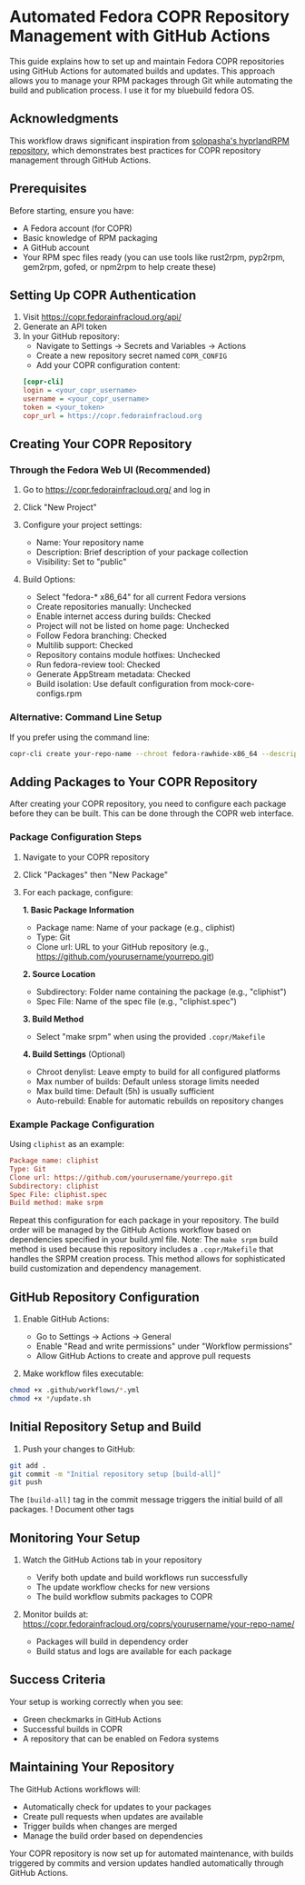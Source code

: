 # Automated Fedora COPR Repository Management with GitHub Actions

This guide explains how to set up and maintain Fedora COPR repositories using GitHub Actions for automated builds and updates. This approach allows you to manage your RPM packages through Git while automating the build and publication process.
I use it for my bluebuild fedora OS.

## Acknowledgments

This workflow draws significant inspiration from [solopasha's hyprlandRPM repository](https://github.com/solopasha/hyprlandRPM), which demonstrates best practices for COPR repository management through GitHub Actions.

## Prerequisites

Before starting, ensure you have:
- A Fedora account (for COPR)
- Basic knowledge of RPM packaging
- A GitHub account
- Your RPM spec files ready (you can use tools like rust2rpm, pyp2rpm, gem2rpm, gofed, or npm2rpm to help create these)

## Setting Up COPR Authentication

1. Visit https://copr.fedorainfracloud.org/api/
2. Generate an API token
3. In your GitHub repository:
   - Navigate to Settings → Secrets and Variables → Actions
   - Create a new repository secret named `COPR_CONFIG`
   - Add your COPR configuration content:
   ```ini
   [copr-cli]
   login = <your_copr_username>
   username = <your_copr_username>
   token = <your_token>
   copr_url = https://copr.fedorainfracloud.org
   ```

## Creating Your COPR Repository

### Through the Fedora Web UI (Recommended)

1. Go to https://copr.fedorainfracloud.org/ and log in
2. Click "New Project"
3. Configure your project settings:
   - Name: Your repository name
   - Description: Brief description of your package collection
   - Visibility: Set to "public"
   
4. Build Options:
   - Select "fedora-* x86_64" for all current Fedora versions
   - Create repositories manually: Unchecked
   - Enable internet access during builds: Checked
   - Project will not be listed on home page: Unchecked
   - Follow Fedora branching: Checked
   - Multilib support: Checked
   - Repository contains module hotfixes: Unchecked
   - Run fedora-review tool: Checked
   - Generate AppStream metadata: Checked
   - Build isolation: Use default configuration from mock-core-configs.rpm

### Alternative: Command Line Setup

If you prefer using the command line:
```bash
copr-cli create your-repo-name --chroot fedora-rawhide-x86_64 --description "Your repository description"
```

## Adding Packages to Your COPR Repository

After creating your COPR repository, you need to configure each package before they can be built. This can be done through the COPR web interface.

### Package Configuration Steps

1. Navigate to your COPR repository
2. Click "Packages" then "New Package"
3. For each package, configure:

   **1. Basic Package Information**
   - Package name: Name of your package (e.g., cliphist)
   - Type: Git
   - Clone url: URL to your GitHub repository (e.g., https://github.com/yourusername/yourrepo.git)
   
   **2. Source Location**
   - Subdirectory: Folder name containing the package (e.g., "cliphist")
   - Spec File: Name of the spec file (e.g., "cliphist.spec")
   
   **3. Build Method**
   - Select "make srpm" when using the provided `.copr/Makefile`
   
   **4. Build Settings** (Optional)
   - Chroot denylist: Leave empty to build for all configured platforms
   - Max number of builds: Default unless storage limits needed
   - Max build time: Default (5h) is usually sufficient
   - Auto-rebuild: Enable for automatic rebuilds on repository changes

### Example Package Configuration

Using `cliphist` as an example:
```ini
Package name: cliphist
Type: Git
Clone url: https://github.com/yourusername/yourrepo.git
Subdirectory: cliphist
Spec File: cliphist.spec
Build method: make srpm
```

Repeat this configuration for each package in your repository. The build order will be managed by the GitHub Actions workflow based on dependencies specified in your build.yml file.
Note: The `make srpm` build method is used because this repository includes a `.copr/Makefile` that handles the SRPM creation process. This method allows for sophisticated build customization and dependency management.



## GitHub Repository Configuration

1. Enable GitHub Actions:
   - Go to Settings → Actions → General
   - Enable "Read and write permissions" under "Workflow permissions"
   - Allow GitHub Actions to create and approve pull requests

2. Make workflow files executable:
```bash
chmod +x .github/workflows/*.yml
chmod +x */update.sh
```

## Initial Repository Setup and Build

1. Push your changes to GitHub:
```bash
git add .
git commit -m "Initial repository setup [build-all]"
git push
```

The `[build-all]` tag in the commit message triggers the initial build of all packages. 
! Document other tags

## Monitoring Your Setup

1. Watch the GitHub Actions tab in your repository
   - Verify both update and build workflows run successfully
   - The update workflow checks for new versions
   - The build workflow submits packages to COPR

2. Monitor builds at: https://copr.fedorainfracloud.org/coprs/yourusername/your-repo-name/
   - Packages will build in dependency order
   - Build status and logs are available for each package

## Success Criteria

Your setup is working correctly when you see:
- Green checkmarks in GitHub Actions
- Successful builds in COPR
- A repository that can be enabled on Fedora systems

## Maintaining Your Repository

The GitHub Actions workflows will:
- Automatically check for updates to your packages
- Create pull requests when updates are available
- Trigger builds when changes are merged
- Manage the build order based on dependencies

Your COPR repository is now set up for automated maintenance, with builds triggered by commits and version updates handled automatically through GitHub Actions.
